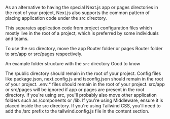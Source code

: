 As an alternative to having the special Next.js app or pages directories in the root of your project, Next.js also supports the common pattern of placing application code under the src directory.

This separates application code from project configuration files which mostly live in the root of a project, which is preferred by some individuals and teams.

To use the src directory, move the app Router folder or pages Router folder to src/app or src/pages respectively.

An example folder structure with the `src` directory
Good to know

The /public directory should remain in the root of your project.
Config files like package.json, next.config.js and tsconfig.json should remain in the root of your project.
.env.* files should remain in the root of your project.
src/app or src/pages will be ignored if app or pages are present in the root directory.
If you're using src, you'll probably also move other application folders such as /components or /lib.
If you're using Middleware, ensure it is placed inside the src directory.
If you're using Tailwind CSS, you'll need to add the /src prefix to the tailwind.config.js file in the content section.